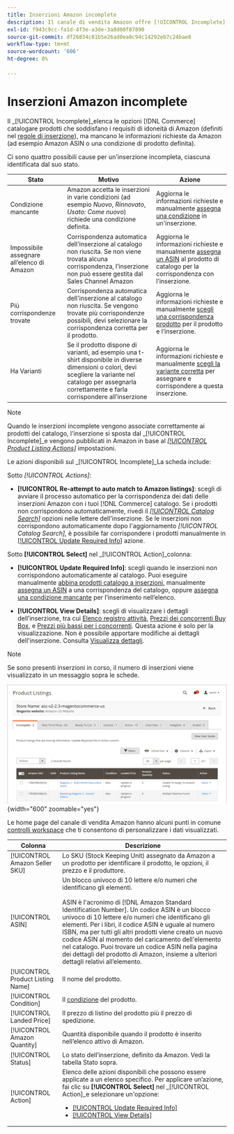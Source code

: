 ```yaml
---
title: Inserzioni Amazon incomplete
description: Il canale di vendita Amazon offre [!UICONTROL Incomplete] per identificare e soddisfare i requisiti di idoneità per le inserzioni incomplete in Amazon.
exl-id: f943c9cc-fa1d-4f3e-a3de-3a8d00f87890
source-git-commit: df26834c81b5e26ad0ea8c94c14292eb7c24bae8
workflow-type: tm+mt
source-wordcount: '606'
ht-degree: 0%

---
```


# Inserzioni Amazon incomplete

Il _[!UICONTROL Incomplete]_elenca le opzioni [!DNL Commerce] catalogare prodotti che soddisfano i requisiti di idoneità di Amazon (definiti nel [regole di inserzione](./listing-rules.md)), ma mancano le informazioni richieste da Amazon (ad esempio Amazon ASIN o una condizione di prodotto definita).

Ci sono quattro possibili cause per un&#39;inserzione incompleta, ciascuna identificata dal suo stato.

| Stato | Motivo | Azione |
|--- |--- |--- |
| Condizione mancante | Amazon accetta le inserzioni in varie condizioni (ad esempio _Nuovo_, _Rinnovato_, _Usato: Come nuovo_) richiede una condizione definita. | Aggiorna le informazioni richieste e manualmente [assegna una condizione](./amazon-manually-update-incomplete-listing.md#update-required-info-missing-condition) in un&#39;inserzione. |
| Impossibile assegnare all’elenco di Amazon | Corrispondenza automatica dell&#39;inserzione al catalogo non riuscita. Se non viene trovata alcuna corrispondenza, l’inserzione non può essere gestita dal Sales Channel Amazon | Aggiorna le informazioni richieste e manualmente [assegna un ASIN](./amazon-manually-update-incomplete-listing.md#update-required-info-unable-to-assign-to-amazon-listing) al prodotto di catalogo per la corrispondenza con l’inserzione. |
| Più corrispondenze trovate | Corrispondenza automatica dell&#39;inserzione al catalogo non riuscita. Se vengono trovate più corrispondenze possibili, devi selezionare la corrispondenza corretta per il prodotto. | Aggiorna le informazioni richieste e manualmente [scegli una corrispondenza prodotto](./amazon-manually-update-incomplete-listing.md#update-required-info-multiple-matches-found) per il prodotto e l’inserzione. |
| Ha Varianti | Se il prodotto dispone di varianti, ad esempio una t-shirt disponibile in diverse dimensioni o colori, devi scegliere la variante nel catalogo per assegnarla correttamente e farla corrispondere all’inserzione | Aggiorna le informazioni richieste e manualmente [scegli la variante corretta](./amazon-manually-update-incomplete-listing.md#update-required-info-has-variants) per assegnare e corrispondere a questa inserzione. |

>[!NOTE]
>Quando le inserzioni incomplete vengono associate correttamente ai prodotti del catalogo, l&#39;inserzione si sposta dal _[!UICONTROL Incomplete]_e vengono pubblicati in Amazon in base al [_[!UICONTROL Product Listing Actions]_](./product-listing-actions.md) impostazioni.

Le azioni disponibili sul _[!UICONTROL Incomplete]_La scheda include:

Sotto _[!UICONTROL Actions]_:

- **[!UICONTROL Re-attempt to auto match to Amazon listings]**: scegli di avviare il processo automatico per la corrispondenza dei dati delle inserzioni Amazon con i tuoi [!DNL Commerce] catalogo. Se i prodotti non corrispondono automaticamente, rivedi il [_[!UICONTROL Catalog Search]_](./catalog-search.md) opzioni nelle lettere dell&#39;inserzione. Se le inserzioni non corrispondono automaticamente dopo l&#39;aggiornamento _[!UICONTROL Catalog Search]_, è possibile far corrispondere i prodotti manualmente in [[!UICONTROL Update Required Info]](./amazon-manually-update-incomplete-listing.md#update-required-info-multiple-matches-found) azione.

Sotto **[!UICONTROL Select]** nel _[!UICONTROL Action]_colonna:

- **[!UICONTROL Update Required Info]**: scegli quando le inserzioni non corrispondono automaticamente al catalogo. Puoi eseguire manualmente [abbina prodotti catalogo a inserzioni](./amazon-manually-update-incomplete-listing.md#update-required-info-multiple-matches-found), manualmente [assegna un ASIN](./amazon-manually-update-incomplete-listing.md#update-required-info-unable-to-assign-to-amazon-listing) a una corrispondenza del catalogo, oppure [assegna una condizione mancante](./amazon-manually-update-incomplete-listing.md#update-required-info-missing-condition) per l’inserimento nell’elenco.

- **[!UICONTROL View Details]**: scegli di visualizzare i dettagli dell’inserzione, tra cui [Elenco registro attività](./product-listing-details.md#listing-activity-log), [Prezzi dei concorrenti Buy Box](./product-listing-details.md#buy-box-competitor-pricing), e [Prezzi più bassi per i concorrenti](./product-listing-details.md#lowest-competitor-pricing). Questa azione è solo per la visualizzazione. Non è possibile apportare modifiche ai dettagli dell&#39;inserzione. Consulta [Visualizza dettagli](./product-listing-details.md).

>[!NOTE]
>
>Se sono presenti inserzioni in corso, il numero di inserzioni viene visualizzato in un messaggio sopra le schede.

![Inserzioni Amazon incomplete](assets/amazon-incomplete-listings.png){width="600" zoomable="yes"}

Le home page del canale di vendita Amazon hanno alcuni punti in comune [controlli workspace](./workspace-controls.md) che ti consentono di personalizzare i dati visualizzati.

| Colonna | Descrizione |
|--- |--- |
| [!UICONTROL Amazon Seller SKU] | Lo SKU (Stock Keeping Unit) assegnato da Amazon a un prodotto per identificare il prodotto, le opzioni, il prezzo e il produttore. |
| [!UICONTROL ASIN] | Un blocco univoco di 10 lettere e/o numeri che identificano gli elementi.<br><br>ASIN è l&#39;acronimo di [!DNL Amazon Standard Identification Number]. Un codice ASIN è un blocco univoco di 10 lettere e/o numeri che identificano gli elementi. Per i libri, il codice ASIN è uguale al numero ISBN, ma per tutti gli altri prodotti viene creato un nuovo codice ASIN al momento del caricamento dell&#39;elemento nel catalogo. Puoi trovare un codice ASIN nella pagina dei dettagli del prodotto di Amazon, insieme a ulteriori dettagli relativi all’elemento. |
| [!UICONTROL Product Listing Name] | Il nome del prodotto. |
| [!UICONTROL Condition] | Il [condizione](./product-listing-condition.md) del prodotto. |
| [!UICONTROL Landed Price] | Il prezzo di listino del prodotto più il prezzo di spedizione. |
| [!UICONTROL Amazon Quantity] | Quantità disponibile quando il prodotto è inserito nell’elenco attivo di Amazon. |
| [!UICONTROL Status] | Lo stato dell’inserzione, definito da Amazon. Vedi la tabella Stato sopra. |
| [!UICONTROL Action] | Elenco delle azioni disponibili che possono essere applicate a un elenco specifico. Per applicare un’azione, fai clic su **[!UICONTROL Select]** nel _[!UICONTROL Action]_e selezionare un&#39;opzione:<ul><li>[[!UICONTROL Update Required Info]](./amazon-manually-update-incomplete-listing.md)</li><li>[[!UICONTROL View Details]](./product-listing-details.md)</li></ul> |
